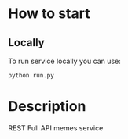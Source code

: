 # How to start
## Locally
To run service locally you can use:
```
python run.py
```

# Description
REST Full API memes service